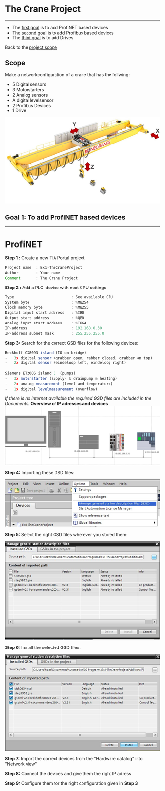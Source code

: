 # The Crane Project
_____________________________________
-   The [first goal](../Ex01/Subchapter03.md) is to add ProfiNET based devices
-   The [second goal](../Ex01/Subchapter04.md) is to add Profibus based devices
-   The [third goal](../Ex01/Subchapter05.md) is to add Drives

Back to the [project scope](../Ex01/Subchapter03.md)


## Scope

Make a networkconfiguration of a crane that has the follwing:

- 5 Digital sensors
- 3 Motorstarters
- 2 Analog sensors
- A digital levelsensor
- 2 Profibus Devices
- 1 Drive

![Crane](../Ex01/Images/Crane.jpg)

## Goal 1: To add ProfiNET based devices
_____________________________________
# ProfiNET

**Step 1 :** Create a new TIA Portal project
```javascript
Project name  : Ex1-TheCraneProject
Author        : Your name
Comment       : The Crane Project
```

**Step 2 :** Add a PLC-device with next CPU settings
```javascript
Type                          : See available CPU
System byte                   : %MB254
Clock memory byte             : %MB255
Digital input start address   : %IB0
Output start address          : %QB0
Analog input start address    : %IB64
IP-address                    : 192.168.0.30
IP-address subnet mask        : 255.255.255.0
```

**Step 3:** Search for the correct GSD files for the following devices:
```javascript
Beckhoff CX8093 island (IO on bridge)
-	3x digital sensor (grabber open, rabber closed, grabber on top)
-	2x digital sensor (eindeloop left, eindeloop right)

Siemens ET200S island 1  (pumps)
-	3x motorstarter (supply- & drainpump & heating)
-	2x analog measurement (level and temperature)
-	1x digital levelmeasurement (overflow)
```
*If there is no internet available the required GSD files are included in the Documents.*
**Overview of IP adresses and devices**
![Networkview](../Ex01/Images/Networkview.jpg)

**Step 4:** Importing these GSD files:

![Importing GSD files](../Ex01/Images/Tia-Options.jpg)

**Step 5:** Select the right GSD files wherever you stored them:

![Importing GSD files](../Ex01/Images/TIA-GSDselection.jpg)

**Step 6:** Install the selected GSD files:

![Installing GSD files](../Ex01/Images/Tia-GSDinstall.jpg)

**Step 7:** Import the correct devices from the "Hardware catalog" into "Network view"

**Step 8:** Connect the devices and give them the right IP adress

**Step 9:** Configure them for the right configuration given in **Step 3**
